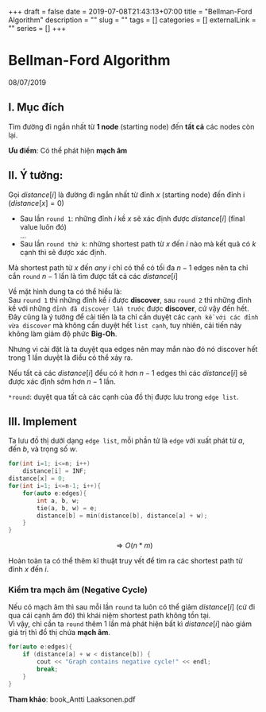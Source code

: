 +++ 
draft = false
date = 2019-07-08T21:43:13+07:00
title = "Bellman-Ford Algorithm"
description = ""
slug = "" 
tags = []
categories = []
externalLink = ""
series = []
+++
# Bellman-Ford Algorithm
08/07/2019

## I. Mục đích
Tìm đường đi ngắn nhất từ **1 node** (starting node) đến **tất cả** các nodes còn lại.  

**Ưu điểm**: Có thể phát hiện **mạch âm**

## II. Ý tưởng:
Gọi $distance[i]$ là đường đi ngắn nhất từ đỉnh $x$ (starting node) đến đỉnh i ($distance[x] = 0$)  

- Sau lần `round 1`: những đỉnh $i$ kề $x$ sẽ xác định được $distance[i]$ (final value luôn đó)  
...  
- Sau lần `round thứ k`: những shortest path từ $x$ đến $i$ nào mà kết quả có $k$ cạnh thì sẽ được xác định.  

Mà shortest path từ $x$ đến $any\ i$ chỉ có thể có tối đa $n-1$ edges nên ta chỉ cần `round` $n-1$ lần là tìm được tất cả các $distance[i]$  

Về mặt hình dung ta có thể hiểu là:  
Sau `round 1` thì những đỉnh kề $i$ được **discover**, sau `round 2` thì những đỉnh kề với những `đỉnh đã discover lần trước` được **discover**, cứ vậy đến hết. Đây cũng là ý tưởng để cải tiến là ta chỉ cần duyệt các `cạnh kề với các đỉnh vừa discover` mà không cần duyệt hết `list cạnh`, tuy nhiên, cải tiến này không làm giảm độ phức **Big-Oh**.  

Nhưng vì cài đặt là ta duyệt qua edges nên may mắn nào đó nó discover hết trong 1 lần duyệt là điều có thể xảy ra.  

Nếu tất cả các $distance[i]$ đều có ít hơn $n-1$ edges thì các $distance[i]$ sẽ được xác định sớm hơn $n-1$ lần.

`*round`: duyệt qua tất cả các cạnh của đồ thị được lưu trong `edge list`.  
## III. Implement
Ta lưu đồ thị dưới dạng `edge list`, mỗi phần tử là `edge` với xuất phát từ $a$, đến $b$, và trọng số $w$.  
```cpp
for(int i=1; i<=n; i++)
    distance[i] = INF;
distance[x] = 0;
for(int i=1; i<=n-1; i++){
    for(auto e:edges){
        int a, b, w;
        tie(a, b, w) = e;
        distance[b] = min(distance[b], distance[a] + w);
    }
}
```
$$\Rightarrow O(n*m) $$

Hoàn toàn ta có thể thêm kĩ thuật truy vết để tìm ra các shortest path từ đỉnh $x$ đến $i$.  

### Kiểm tra mạch âm (Negative Cycle)
Nếu có mạch âm thì sau mỗi lần `round` ta luôn có thể giảm $distance[i]$ (cứ đi qua cái cạnh âm đó) thì khái niệm shortest path không tồn tại.  
Vì vậy, chỉ cần ta `round` thêm 1 lần mà phát hiện bất kì $distance[i]$ nào giảm giá trị thì đồ thị chứa **mạch âm**.

```cpp
for(auto e:edges){
    if (distance[a] + w < distance[b]) {
        cout << "Graph contains negative cycle!" << endl;
        break;
    }
}
```

**Tham khảo**: book_Antti Laaksonen.pdf
